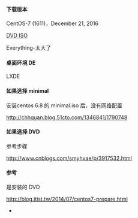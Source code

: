 
#### 下载版本

CentOS-7 (1611)，December 21, 2016 

[DVD ISO](https://www.centos.org/download/)

Everything-太大了

#### 桌面环境 DE

LXDE

#### 如果选择 minimal

安装centos 6.8 的 minimal.iso 后，没有网络配置

http://chhquan.blog.51cto.com/1346841/1790748




#### 如果选择 DVD

参考步骤

http://www.cnblogs.com/smyhvae/p/3917532.html

#### 参考

是安装的 DVD

http://blog.itist.tw/2014/07/centos7-prepare.html

-
